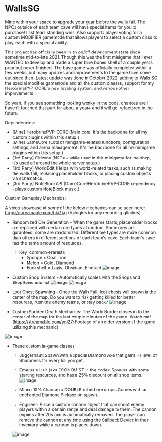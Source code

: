 # WallsSG
Mine within your space to upgrade your gear before the walls fall. The NPCs outside of each team cave will have special items for you to purchase! Last team standing wins. Also supports player voting for a custom MODIFIER gamemode that allows players to select a custom class to play, each with a special ability.


This project has officially been in an on/off development state since sometime mid-to-late 2021. Though this was the first minigame that I ever WANTED to develop and made a super bare bones shell of a couple years prior but never finished. The base game was officially completed within a few weeks, but many updates and improvements to the game have come out since then. Latest update was done in October 2022, adding to Walls SG the special modifier gamemode and all the custom classes, support for my HerobrinePVP-CORE's new leveling system, and various other improvements.

So yeah, if you see something looking wonky in the code, chances are I haven't touched that part for about a year+ and it will get refactored in the future.


Dependencies:

- [Mine] HerobrinePVP-CORE (Main core. It's the backbone for all my custom plugins within this setup.)
- [Mine] GameCore (Lots of minigame-related functions, configuration settings, and arena management. It's the backbone for all my minigame plugins within this setup.)
- [3rd Party] Citizens (NPCs - while used in this minigame for the shop, it's used all around the whole server setup.)
- [3rd Party] WorldEdit (Helps wtih world-related tasks, such as making the walls fall, replacing placeholder blocks, or placing custom objects via schematics.)
- [3rd Party] NoteBlockAPI (GameCore/HerobrinePVP-CORE dependency - plays custom NoteBlock music.)

Custom Gameplay Mechanics:

A video showcase of *some* of the below mechanics can be seen here: https://streamable.com/hkt2kg (Aplogies for any recording glitches)

- Randomized Ore Generation - When the game starts, placeholder blocks are replaced with certain ore types at random. Some ores are guranteed, some are randomized! Different ore types are more common than others in different sections of each team's cave. Each team's cave has the same amount of resources.
  - Key (common->rarest): 
      - Sponge = Coal, Iron
      - Melon = Gold, Diamond
      - Bookshelf = Lapis, Obsidian, Emerald
![image](https://user-images.githubusercontent.com/74119793/198732055-afa7a80a-6720-4a22-bebc-2d2f3908b989.png)


- Custom Shop System - Automatically scales with the Shops and ShopItems enums!
![image](https://user-images.githubusercontent.com/74119793/198731127-6fbe864d-37fc-44f7-90ae-cf025caacfad.png)
![image](https://user-images.githubusercontent.com/74119793/198731166-00f233ec-bc9b-42a8-a601-4a2a08449b4c.png)

- Loot Chest Spawning - Once the Walls Fall, loot chests will spawn in the center of the map. Do you want to risk getting killed for better resources, rush the enemy teams, or stay back? 
![image](https://user-images.githubusercontent.com/74119793/198731426-5eee3c73-f9e9-4bbf-85e6-6ea76c249e6d.png)

- Custom Sudden Death Mechanics: The World Border closes in to the center of the map for the last couple minutes of the game. Watch out! (https://streamable.com/yni27r Footage of an older version of the game utilizing this mechanic)

![image](https://user-images.githubusercontent.com/74119793/198730927-618f6192-769d-40d8-a982-12393bbbf419.png)
- These custom in-game classes:
  - Juggernaut: Spawn with a special Diamond Axe that gains +1 level of Sharpness for every kill you get.
  - Emerus's Heir (aka ECONOMIST in the code): Spawns with some starting resources, and has a 25% discount on all shop items.
  ![image](https://user-images.githubusercontent.com/74119793/198731246-9ee6dca2-c6bb-4745-aecf-f16731874778.png)

  - Miner: 15% Chance to DOUBLE mined ore drops. Comes with an enchanted Diamond Pickaxe on spawn.
  - Engineer: Place a custom cannon object that can shoot enemy players within a certain range and deal damage to them. The cannon expires after 20s and is automatically removed. The player can remove the cannon at any time using the Callback Device in their inventory while a cannon is placed down.
  
  ![image](https://user-images.githubusercontent.com/74119793/198731320-49fc391d-45f1-4ce1-ba2b-75afd746127d.png)

 
 
